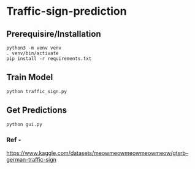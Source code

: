 # Traffic-sign-prediction

## Prerequisire/Installation
```
python3 -m venv venv
. venv/bin/activate
pip install -r requirements.txt
```

## Train Model
```python traffic_sign.py```

## Get Predictions
```python gui.py```

### Ref - 
https://www.kaggle.com/datasets/meowmeowmeowmeowmeow/gtsrb-german-traffic-sign